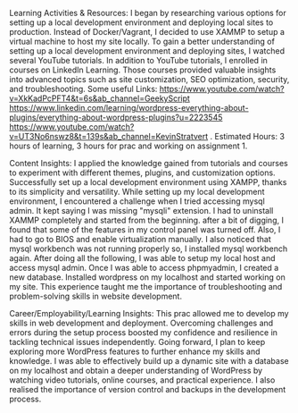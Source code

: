 Learning Activities & Resources: 
I began by researching various options for setting up a local development environment and deploying local sites to production. Instead of Docker/Vagrant, I decided to use XAMMP to setup a virtual machine to host my
site locally. To gain a better understanding of setting up a local development environment and deploying sites, I watched several YouTube tutorials. In addition to YouTube tutorials, I enrolled in courses on LinkedIn
Learning. Those courses provided valuable insights into advanced topics such as site customization, SEO optimization, security, and troubleshooting. 
Some useful Links: https://www.youtube.com/watch?v=XkKadPcPFT4&t=6s&ab_channel=GeekyScript
                   https://www.linkedin.com/learning/wordpress-everything-about-plugins/everything-about-wordpress-plugins?u=2223545
                   https://www.youtube.com/watch?v=UT3No6nswz8&t=139s&ab_channel=KevinStratvert
                   .
Estimated Hours: 
3 hours of learning, 3 hours for prac and working on assignment 1.

Content Insights:
 I applied the knowledge gained from tutorials and courses to experiment with different themes, plugins, and customization options. Successfully set up a local development environment using XAMPP, thanks to its 
 simplicity and versatility. While setting up my local development environment, I encountered a challenge when I tried accessing mysql admin. It kept saying I was missing "mysqli" extension. I had to uninstall XAMMP
 completely and started from the beginning. after a bit of digging, I found that some of the features in my control panel was turned off. Also, I had to go to BIOS and enable virtualization manually. I also noticed
 that mysql workbench was not running properly so, I installed mysql workbench again. After doing all the following, I was able to setup my local host and access mysql admin. Once I was able to access phpmyadmin, I
 created a new database. Installed wordpress on my localhost and started working on my site. This experience taught me the importance of troubleshooting and problem-solving skills in website development.

 Career/Employability/Learning Insights:
 This prac allowed me to develop my skills in web development and deployment. Overcoming challenges and errors during the setup process boosted my confidence and resilience in tackling technical issues independently.
 Going forward, I plan to keep exploring more WordPress features to further enhance my skills and knowledge. I was able to effectively build up a dynamic site with a database on my localhost and obtain a deeper
 understanding of WordPress by watching video tutorials, online courses, and practical experience. I also realised the importance of version control and backups in the development process.
 

